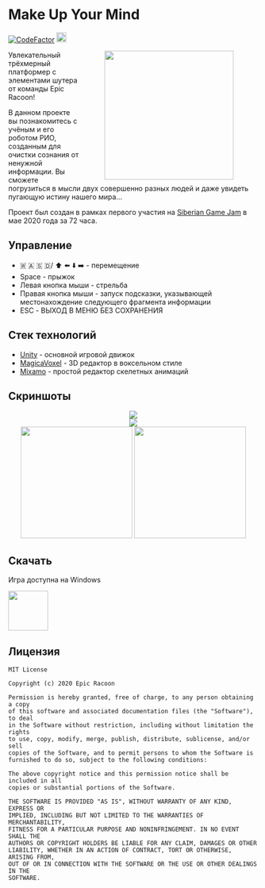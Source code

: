 # Make Up Your Mind

[![CodeFactor](https://www.codefactor.io/repository/github/vova-sh/makeupyourmind/badge/master)](https://www.codefactor.io/repository/github/vova-sh/makeupyourmind/overview/master)
[<img src="https://raw.githubusercontent.com/itchio/itch.io/master/logos/itchio.svg" height = "20">](https://neksal.itch.io/make-up-your-mind)

<img src="https://img.itch.zone/aW1hZ2UvNjMyOTIyLzMzODMzNTcuZ2lm/original/nX%2FDwW.gif" height = "260" align="right" hspace="50">

Увлекательный трёхмерный платформер с элементами шутера от команды Epic Racoon!

В данном проекте вы познакомитесь с учёным и его роботом РИО, созданным для очистки сознания от ненужной информации. Вы сможете погрузиться в мысли двух совершенно разных людей и даже увидеть пугающую истину нашего мира...

Проект был создан в рамках первого участия на [Siberian Game Jam](https://sibgamejam.com/) в мае 2020 года за 72 часа.

## Управление

* 🇼 🇦 🇸 🇩/ ⬆️ ⬅️ ⬇️ ➡️ - перемещение
* Space - прыжок
* Левая кнопка мыши - стрельба
* Правая кнопка мыши - запуск подсказки, указывающей местонахождение следующего фрагмента информации
* ESC - ВЫХОД В МЕНЮ БЕЗ СОХРАНЕНИЯ

## Стек технологий


* [Unity](https://unity.com/) - основной игровой движок
* [MagicaVoxel](https://ephtracy.github.io/) - 3D редактор в воксельном стиле
* [Mixamo](https://www.mixamo.com/) - простой редактор скелетных анимаций

## Скриншоты
<p align="center">
<img src="https://img.itch.zone/aW1nLzMzODMxNjEucG5n/original/MvyMXB.png">
<br/>
<img src="https://img.itch.zone/aW1hZ2UvNjMyOTIyLzMzODM1NDUucG5n/original/2Cy%2FWv.png">
<br/>
<img src="https://img.itch.zone/aW1hZ2UvNjMyOTIyLzMzODMzMzQucG5n/original/43655I.png" height="225">
<img src="https://img.itch.zone/aW1hZ2UvNjMyOTIyLzMzODMzMzUucG5n/original/sgLgjw.png" height="225">
</p>

## Скачать

Игра доступна на Windows

[<img src="https://raw.githubusercontent.com/itchio/itch.io/master/logos/itchio.svg" height = "80">](https://neksal.itch.io/make-up-your-mind)

## Лицензия
```
MIT License

Copyright (c) 2020 Epic Racoon

Permission is hereby granted, free of charge, to any person obtaining a copy
of this software and associated documentation files (the "Software"), to deal
in the Software without restriction, including without limitation the rights
to use, copy, modify, merge, publish, distribute, sublicense, and/or sell
copies of the Software, and to permit persons to whom the Software is
furnished to do so, subject to the following conditions:

The above copyright notice and this permission notice shall be included in all
copies or substantial portions of the Software.

THE SOFTWARE IS PROVIDED "AS IS", WITHOUT WARRANTY OF ANY KIND, EXPRESS OR
IMPLIED, INCLUDING BUT NOT LIMITED TO THE WARRANTIES OF MERCHANTABILITY,
FITNESS FOR A PARTICULAR PURPOSE AND NONINFRINGEMENT. IN NO EVENT SHALL THE
AUTHORS OR COPYRIGHT HOLDERS BE LIABLE FOR ANY CLAIM, DAMAGES OR OTHER
LIABILITY, WHETHER IN AN ACTION OF CONTRACT, TORT OR OTHERWISE, ARISING FROM,
OUT OF OR IN CONNECTION WITH THE SOFTWARE OR THE USE OR OTHER DEALINGS IN THE
SOFTWARE.
```
